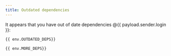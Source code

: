 ```yaml
---
title: Outdated dependencies
---
```

It appears that you have out of date dependencies @{{ payload.sender.login }}:

```clojure
{{ env.OUTDATED_DEPS}}
```

```clojure
{{ env.MORE_DEPS}}
```
